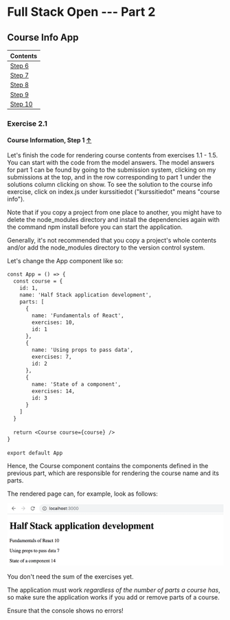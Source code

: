 # Full Stack Open --- Part 2

## Course Info App

| Contents                 |
| ------------------------ |
| [Step 6](#exercise-2.1)  |
| [Step 7](#exercise-2.2)  |
| [Step 8](#exercise-2.3)  |
| [Step 9](#exercise-2.4)  |
| [Step 10](#exercise-2.5) |

### Exercise 2.1

#### Course Information, Step 1 [&#8593;](#course-info-app)

Let's finish the code for rendering course contents from exercises 1.1 - 1.5. You can start with the code from the model answers. The model answers for part 1 can be found by going to the submission system, clicking on my submissions at the top, and in the row corresponding to part 1 under the solutions column clicking on show. To see the solution to the course info exercise, click on index.js under kurssitiedot ("kurssitiedot" means "course info").

Note that if you copy a project from one place to another, you might have to delete the node_modules directory and install the dependencies again with the command npm install before you can start the application.

Generally, it's not recommended that you copy a project's whole contents and/or add the node_modules directory to the version control system.

Let's change the App component like so:

```react
const App = () => {
  const course = {
    id: 1,
    name: 'Half Stack application development',
    parts: [
      {
        name: 'Fundamentals of React',
        exercises: 10,
        id: 1
      },
      {
        name: 'Using props to pass data',
        exercises: 7,
        id: 2
      },
      {
        name: 'State of a component',
        exercises: 14,
        id: 3
      }
    ]
  }

  return <Course course={course} />
}

export default App
```

Hence, the Course component contains the components defined in the previous part, which are responsible for rendering the course name and its parts.

The rendered page can, for example, look as follows:

![](./src/assets/8e.png)

You don't need the sum of the exercises yet.

The application must work _regardless of the number of parts a course has_, so make sure the application works if you add or remove parts of a course.

Ensure that the console shows no errors!
